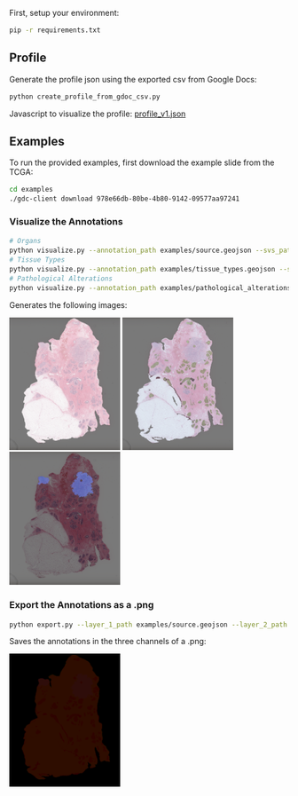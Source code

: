 First, setup your environment:
```bash
pip -r requirements.txt
```

## Profile

Generate the profile json using the exported csv from Google Docs:
```bash
python create_profile_from_gdoc_csv.py
```

Javascript to visualize the profile: [profile_v1.json](https://rawcdn.githack.com/human-centered-ai-lab/WSIDOM/5513adfa895773f22755304a447b8053a3044fd1/profile_viewer/index.html)

## Examples

To run the provided examples, first download the example slide from the TCGA:

```bash
cd examples
./gdc-client download 978e66db-80be-4b80-9142-09577aa97241
```

### Visualize the Annotations

```bash
# Organs
python visualize.py --annotation_path examples/source.geojson --svs_path examples/978e66db-80be-4b80-9142-09577aa97241/TCGA-BH-A1FE-01Z-00-DX1.8FB57ECF-350B-44E4-8612-63E8374D3C4B.svs  --profile_path profiles/tissue_types_v1.json --output_path output/source.png --output_resolution 16
# Tissue Types
python visualize.py --annotation_path examples/tissue_types.geojson --svs_path examples/978e66db-80be-4b80-9142-09577aa97241/TCGA-BH-A1FE-01Z-00-DX1.8FB57ECF-350B-44E4-8612-63E8374D3C4B.svs  --profile_path profiles/tissue_types_v1.json --output_path output/tissue_types.png --output_resolution 16
# Pathological Alterations
python visualize.py --annotation_path examples/pathological_alterations.geojson --svs_path examples/978e66db-80be-4b80-9142-09577aa97241/TCGA-BH-A1FE-01Z-00-DX1.8FB57ECF-350B-44E4-8612-63E8374D3C4B.svs --profile_path profiles/tissue_types_v1.json --output_path output/pathological_alterations.png --output_resolution 16
```
Generates the following images:

<p float="center">
  <img src="output/source.png" width="200" />
  <img src="output/tissue_types.png" width="200" /> 
  <img src="output/pathological_alterations.png" width="200" />
</p>

### Export the Annotations as a .png

```bash
python export.py --layer_1_path examples/source.geojson --layer_2_path examples/tissue_types.geojson --layer_3_path examples/pathological_alterations.geojson --output_path output/annotation.png --output_resolution 16 --profile_path profiles/tissue_types_v1.json --svs_path examples/978e66db-80be-4b80-9142-09577aa97241/TCGA-BH-A1FE-01Z-00-DX1.8FB57ECF-350B-44E4-8612-63E8374D3C4B.svs
```
Saves the annotations in the three channels of a .png:

  <img src="output/annotation.png" width="200" />
